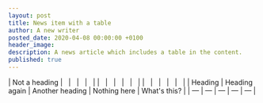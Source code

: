```yaml
---
layout: post
title: News item with a table
author: A new writer
posted_date: 2020-04-08 00:00:00 +0100
header_image:
description: A news article which includes a table in the content.
published: true
---
```


\| Not a heading \| &nbsp; \| &nbsp; \| &nbsp; \| &nbsp; \| \| &nbsp; \| &nbsp; \| &nbsp; \| &nbsp; \| &nbsp; \| \| &nbsp; \| &nbsp; \| &nbsp; \| &nbsp; \| &nbsp; \| \| Heading \| Heading again \| Another heading \| Nothing here \| What's this? \| \| — \| — \| — \| — \| — \|

&nbsp;